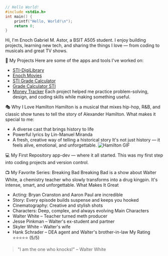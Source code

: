 ```c
// Hello World!
#include <stdio.h>
int main() {
    printf("Hello, World!\n");
    return 0;
}
```

Hi, I'm Enoch Gabriel M. Astor, a BSIT A505 student.
I enjoy building projects, learning new tech, and sharing the things I love — from coding to musicals and great TV shows.

🚀 My Projects
Here are some of the apps and tools I've worked on:
- [STI-DigiLibrary](https://github.com/Enichh/STI-DigiLibrary)
- [Enoch Movies](https://enochmovies.netlify.app/)
- [STI Grade Calculator](https://stigradecalculator.netlify.app/)
- [Grade Calculator STI](https://gradecalculatorsti.netlify.app/)
- [Money Tracker](https://moneytrackerenoch.netlify.app/)
Each project helped me practice problem-solving, design, and coding skills while making something useful.

🎭 Why I Love Hamilton
Hamilton is a musical that mixes hip-hop, R&B, and classic show tunes to tell the story of Alexander Hamilton.
What makes it special to me:
- A diverse cast that brings history to life
- Powerful lyrics by Lin-Manuel Miranda
- A fresh, creative way of telling a historical story
It's not just history — it feels alive, emotional, and unforgettable.
![Hamilton GIF](https://media.giphy.com/media/9rJQoNtUVVTDG/giphy.gif)

💻 My First Repository
app-dev — where it all started. This was my first step into coding projects and version control.

📺 My Favorite Series: Breaking Bad
Breaking Bad is a show about Walter White, a chemistry teacher who slowly transforms into a drug kingpin. It's intense, smart, and unforgettable.
What Makes It Great
- Acting: Bryan Cranston and Aaron Paul are incredible
- Story: Every episode builds suspense and keeps you hooked
- Cinematography: Creative and stylish shots
- Characters: Deep, complex, and always evolving
Main Characters
- Walter White – Teacher turned meth producer
- Jesse Pinkman – Walter's ex-student and partner
- Skyler White – Walter's wife
- Hank Schrader – DEA agent and Walter's brother-in-law
My Rating
⭐⭐⭐⭐⭐ (5/5)
> "I am the one who knocks!" – Walter White
